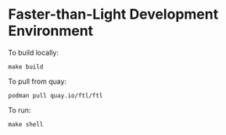 
Faster-than-Light Development Environment
=========================================


To build locally:

    make build


To pull from quay:

    podman pull quay.io/ftl/ftl

To run:

    make shell
